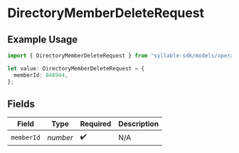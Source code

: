 # DirectoryMemberDeleteRequest

## Example Usage

```typescript
import { DirectoryMemberDeleteRequest } from "syllable-sdk/models/operations";

let value: DirectoryMemberDeleteRequest = {
  memberId: 848944,
};
```

## Fields

| Field              | Type               | Required           | Description        |
| ------------------ | ------------------ | ------------------ | ------------------ |
| `memberId`         | *number*           | :heavy_check_mark: | N/A                |